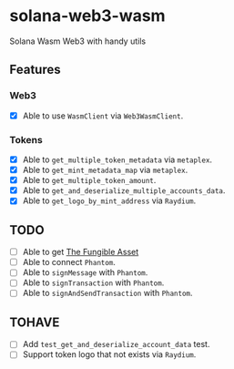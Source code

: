 # solana-web3-wasm

Solana Wasm Web3 with handy utils

## Features

### Web3

- [x] Able to use `WasmClient` via `Web3WasmClient`.

### Tokens

- [x] Able to `get_multiple_token_metadata` via `metaplex`.
- [x] Able to `get_mint_metadata_map` via `metaplex`.
- [x] Able to `get_multiple_token_amount`.
- [x] Able to `get_and_deserialize_multiple_accounts_data`.
- [x] Able to `get_logo_by_mint_address` via `Raydium`.

## TODO

- [ ] Able to get [The Fungible Asset](https://docs.metaplex.com/programs/token-metadata/token-standard#the-fungible-asset-standard)
- [ ] Able to connect `Phantom`.
- [ ] Able to `signMessage` with `Phantom`.
- [ ] Able to `signTransaction` with `Phantom`.
- [ ] Able to `signAndSendTransaction` with `Phantom`.

## TOHAVE

- [ ] Add `test_get_and_deserialize_account_data` test.
- [ ] Support token logo that not exists via `Raydium`.
